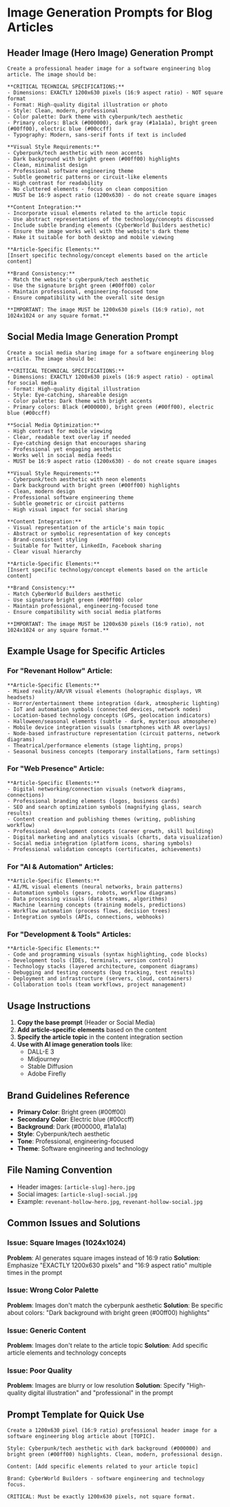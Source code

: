 # Image Generation Prompts for Blog Articles

## Header Image (Hero Image) Generation Prompt

```
Create a professional header image for a software engineering blog article. The image should be:

**CRITICAL TECHNICAL SPECIFICATIONS:**
- Dimensions: EXACTLY 1200x630 pixels (16:9 aspect ratio) - NOT square format
- Format: High-quality digital illustration or photo
- Style: Clean, modern, professional
- Color palette: Dark theme with cyberpunk/tech aesthetic
- Primary colors: Black (#000000), dark gray (#1a1a1a), bright green (#00ff00), electric blue (#00ccff)
- Typography: Modern, sans-serif fonts if text is included

**Visual Style Requirements:**
- Cyberpunk/tech aesthetic with neon accents
- Dark background with bright green (#00ff00) highlights
- Clean, minimalist design
- Professional software engineering theme
- Subtle geometric patterns or circuit-like elements
- High contrast for readability
- No cluttered elements - focus on clean composition
- MUST be 16:9 aspect ratio (1200x630) - do not create square images

**Content Integration:**
- Incorporate visual elements related to the article topic
- Use abstract representations of the technology/concepts discussed
- Include subtle branding elements (CyberWorld Builders aesthetic)
- Ensure the image works well with the website's dark theme
- Make it suitable for both desktop and mobile viewing

**Article-Specific Elements:**
[Insert specific technology/concept elements based on the article content]

**Brand Consistency:**
- Match the website's cyberpunk/tech aesthetic
- Use the signature bright green (#00ff00) color
- Maintain professional, engineering-focused tone
- Ensure compatibility with the overall site design

**IMPORTANT: The image MUST be 1200x630 pixels (16:9 ratio), not 1024x1024 or any square format.**
```

## Social Media Image Generation Prompt

```
Create a social media sharing image for a software engineering blog article. The image should be:

**CRITICAL TECHNICAL SPECIFICATIONS:**
- Dimensions: EXACTLY 1200x630 pixels (16:9 aspect ratio) - optimal for social media
- Format: High-quality digital illustration
- Style: Eye-catching, shareable design
- Color palette: Dark theme with bright accents
- Primary colors: Black (#000000), bright green (#00ff00), electric blue (#00ccff)

**Social Media Optimization:**
- High contrast for mobile viewing
- Clear, readable text overlay if needed
- Eye-catching design that encourages sharing
- Professional yet engaging aesthetic
- Works well in social media feeds
- MUST be 16:9 aspect ratio (1200x630) - do not create square images

**Visual Style Requirements:**
- Cyberpunk/tech aesthetic with neon elements
- Dark background with bright green (#00ff00) highlights
- Clean, modern design
- Professional software engineering theme
- Subtle geometric or circuit patterns
- High visual impact for social sharing

**Content Integration:**
- Visual representation of the article's main topic
- Abstract or symbolic representation of key concepts
- Brand-consistent styling
- Suitable for Twitter, LinkedIn, Facebook sharing
- Clear visual hierarchy

**Article-Specific Elements:**
[Insert specific technology/concept elements based on the article content]

**Brand Consistency:**
- Match CyberWorld Builders aesthetic
- Use signature bright green (#00ff00) color
- Maintain professional, engineering-focused tone
- Ensure compatibility with social media platforms

**IMPORTANT: The image MUST be 1200x630 pixels (16:9 ratio), not 1024x1024 or any square format.**
```

## Example Usage for Specific Articles

### For "Revenant Hollow" Article:
```
**Article-Specific Elements:**
- Mixed reality/AR/VR visual elements (holographic displays, VR headsets)
- Horror/entertainment theme integration (dark, atmospheric lighting)
- IoT and automation symbols (connected devices, network nodes)
- Location-based technology concepts (GPS, geolocation indicators)
- Halloween/seasonal elements (subtle - dark, mysterious atmosphere)
- Mobile device integration visuals (smartphones with AR overlays)
- Node-based infrastructure representation (circuit patterns, network diagrams)
- Theatrical/performance elements (stage lighting, props)
- Seasonal business concepts (temporary installations, farm settings)
```

### For "Web Presence" Article:
```
**Article-Specific Elements:**
- Digital networking/connection visuals (network diagrams, connections)
- Professional branding elements (logos, business cards)
- SEO and search optimization symbols (magnifying glass, search results)
- Content creation and publishing themes (writing, publishing workflow)
- Professional development concepts (career growth, skill building)
- Digital marketing and analytics visuals (charts, data visualization)
- Social media integration (platform icons, sharing symbols)
- Professional validation concepts (certificates, achievements)
```

### For "AI & Automation" Articles:
```
**Article-Specific Elements:**
- AI/ML visual elements (neural networks, brain patterns)
- Automation symbols (gears, robots, workflow diagrams)
- Data processing visuals (data streams, algorithms)
- Machine learning concepts (training models, predictions)
- Workflow automation (process flows, decision trees)
- Integration symbols (APIs, connections, webhooks)
```

### For "Development & Tools" Articles:
```
**Article-Specific Elements:**
- Code and programming visuals (syntax highlighting, code blocks)
- Development tools (IDEs, terminals, version control)
- Technology stacks (layered architecture, component diagrams)
- Debugging and testing concepts (bug tracking, test results)
- Deployment and infrastructure (servers, cloud, containers)
- Collaboration tools (team workflows, project management)
```

## Usage Instructions

1. **Copy the base prompt** (Header or Social Media)
2. **Add article-specific elements** based on the content
3. **Specify the article topic** in the content integration section
4. **Use with AI image generation tools** like:
   - DALL-E 3
   - Midjourney
   - Stable Diffusion
   - Adobe Firefly

## Brand Guidelines Reference

- **Primary Color**: Bright green (#00ff00)
- **Secondary Color**: Electric blue (#00ccff)
- **Background**: Dark (#000000, #1a1a1a)
- **Style**: Cyberpunk/tech aesthetic
- **Tone**: Professional, engineering-focused
- **Theme**: Software engineering and technology

## File Naming Convention

- Header images: `[article-slug]-hero.jpg`
- Social images: `[article-slug]-social.jpg`
- Example: `revenant-hollow-hero.jpg`, `revenant-hollow-social.jpg`

## Common Issues and Solutions

### Issue: Square Images (1024x1024)
**Problem**: AI generates square images instead of 16:9 ratio
**Solution**: Emphasize "EXACTLY 1200x630 pixels" and "16:9 aspect ratio" multiple times in the prompt

### Issue: Wrong Color Palette
**Problem**: Images don't match the cyberpunk aesthetic
**Solution**: Be specific about colors: "Dark background with bright green (#00ff00) highlights"

### Issue: Generic Content
**Problem**: Images don't relate to the article topic
**Solution**: Add specific article elements and technology concepts

### Issue: Poor Quality
**Problem**: Images are blurry or low resolution
**Solution**: Specify "High-quality digital illustration" and "professional" in the prompt

## Prompt Template for Quick Use

```
Create a 1200x630 pixel (16:9 ratio) professional header image for a software engineering blog article about [TOPIC]. 

Style: Cyberpunk/tech aesthetic with dark background (#000000) and bright green (#00ff00) highlights. Clean, modern, professional design.

Content: [Add specific elements related to your article topic]

Brand: CyberWorld Builders - software engineering and technology focus.

CRITICAL: Must be exactly 1200x630 pixels, not square format.
```

